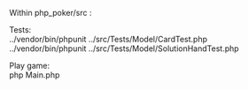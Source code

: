 Within php_poker/src :<br />

Tests: <br />
../vendor/bin/phpunit ../src/Tests/Model/CardTest.php <br />
../vendor/bin/phpunit ../src/Tests/Model/SolutionHandTest.php <br />

Play game: <br />
php Main.php <br />

